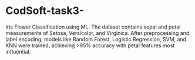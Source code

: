 # CodSoft-task3-
Iris Flower Classification using ML. The dataset contains sepal and petal measurements of Setosa, Versicolor, and Virginica. After preprocessing and label encoding, models like Random Forest, Logistic Regression, SVM, and KNN were trained, achieving >95% accuracy with petal features most influential.
